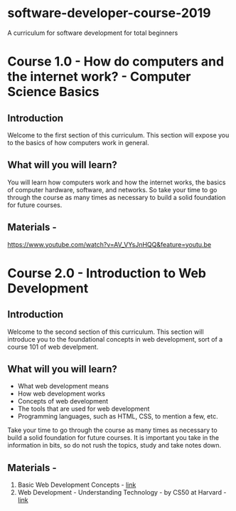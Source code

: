 # software-developer-course-2019
A curriculum for software development for total beginners

# Course 1.0 - How do computers and the internet work? - Computer Science Basics

## Introduction
Welcome to the first section of this curriculum. 
This section will expose you to the basics of how computers work in general. 

## What will you will learn?
You will learn how computers work and how the internet works, the basics of computer hardware, software, and networks.
So take your time to go through the course as many times as necessary to build a solid foundation for future courses.

## Materials - 
https://www.youtube.com/watch?v=AV_VYsJnHQQ&feature=youtu.be

# Course 2.0 - Introduction to Web Development

## Introduction
Welcome to the second section of this curriculum. 
This section will introduce you to the foundational concepts in web development, sort of a course 101 of web develpment.

## What will you will learn?
- What web development means
- How web development works
- Concepts of web development
- The tools that are used for web development
- Programming languages, such as HTML, CSS, to mention a few, etc.

 Take your time to go through the course as many times as necessary to build a solid foundation for future courses. 
 It is important you take in the information in bits, so do not rush the topics, study and take notes down.

## Materials - 
1. Basic Web Development Concepts - [link](https://www.youtube.com/watch?v=FXqTHsPaY0A "Link")
2. Web Development - Understanding Technology - by CS50 at Harvard - [link](https://www.youtube.com/watch?v=U6hkOAnFJxM "Link")
